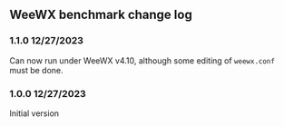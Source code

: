 ## WeeWX benchmark change log

### 1.1.0 12/27/2023

Can now run under WeeWX v4.10, although some editing of `weewx.conf`
must be done.

### 1.0.0 12/27/2023

Initial version
